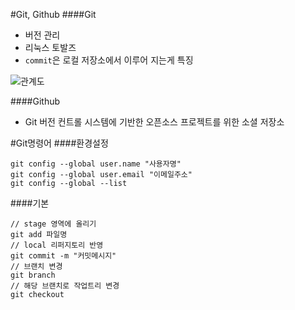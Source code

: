 #Git, Github
####Git
- 버전 관리
- 리눅스 토발즈
- `commit`은 로컬 저장소에서 이루어 지는게 특징

![관계도](".\git-transport.png" "관계도")

####Github
- Git 버전 컨트롤 시스템에 기반한 오픈소스 프로젝트를 위한 소셜 저장소

#Git명령어
####환경설정
```
git config --global user.name "사용자명" 
git config --global user.email "이메일주소"
git config --global --list
```

####기본
```
// stage 영역에 올리기
git add 파일명
// local 리퍼지토리 반영
git commit -m "커밋메시지"
// 브랜치 변경
git branch
// 해당 브랜치로 작업트리 변경
git checkout 
```